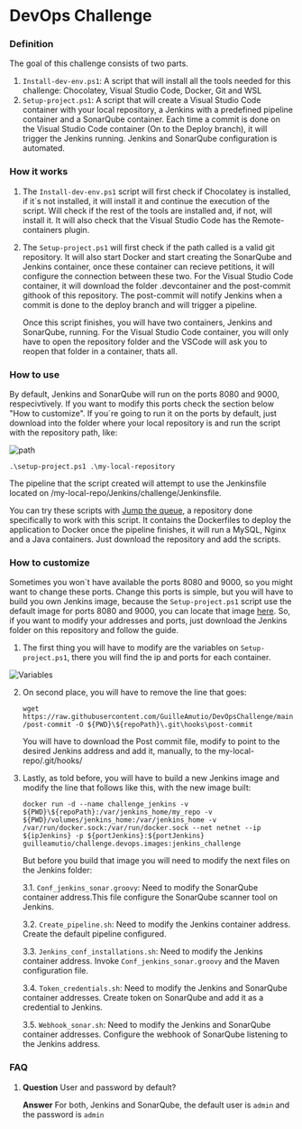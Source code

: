 # DevOps Challenge

### Definition
The goal of this challenge consists of two parts.
1. ```Install-dev-env.ps1```: A script that will install all the tools needed for this challenge: Chocolatey, Visual Studio Code, Docker, Git and WSL
2. ```Setup-project.ps1```: A script that will create a Visual Studio Code container with your local repository, a Jenkins with a predefined pipeline container and a SonarQube container. Each time a commit is done on the Visual Studio Code container (On to the Deploy branch), it will trigger the Jenkins running. Jenkins and SonarQube configuration is automated.

### How it works
1. The ```Install-dev-env.ps1``` script will first check if Chocolatey is installed, if it´s not installed, it will install it and continue the execution of the script. Will check if the rest of the tools are installed and, if not, will install it. It will also check that the Visual Studio Code has the Remote-containers plugin.
2. The ```Setup-project.ps1``` will first check if the path called is a valid git repository. It will also start Docker and start creating the SonarQube and Jenkins container, once these container can recieve petitions, it will configure the connection between these two. For the Visual Studio Code container, it will download the folder .devcontainer and the post-commit githook of this repository. The post-commit will notify Jenkins when a commit is done to the deploy branch and will trigger a pipeline.

    Once this script finishes, you will have two containers, Jenkins and SonarQube, running. For the Visual Studio Code container, you will only have to open the repository folder and the VSCode will ask you to reopen that folder in a container, thats all.

### How to use
By default, Jenkins and SonarQube will run on the ports 8080 and 9000, respecivtively. If you want to modify this ports check the section below "How to customize".
If you´re going to run it on the ports by default, just download into the folder where your local repository is and run the script with the repository path, like:

![path](https://user-images.githubusercontent.com/56632305/107864615-3760bd00-6e5e-11eb-9b93-431493a90661.PNG)

```.\setup-project.ps1 .\my-local-repository```

The pipeline that the script created will attempt to use the Jenkinsfile located on /my-local-repo/Jenkins/challenge/Jenkinsfile.

You can try these scripts with [Jump the queue](https://github.com/GuilleAmutio/JumpTheQueue), a repository done specifically to work with this script. It contains the Dockerfiles to deploy the application to Docker once the pipeline finishes, it will run a MySQL, Nginx and a Java containers. Just download the repository and add the scripts.

### How to customize
Sometimes you won´t have available the ports 8080 and 9000, so you might want to change these ports. Change this ports is simple, but you will have to build you own Jenkins image, because the ```Setup-project.ps1``` script use the default image for ports 8080 and 9000, you can locate that image [here](https://hub.docker.com/layers/137473383/guilleamutio/challenge.devops.images/jenkins_challenge/images/sha256-bb39f30106899b0f9841c18012051335f7db267144c2f166322962a0577b7814?context=explore). So, if you want to modify your addresses and ports, just download the Jenkins folder on this repository and follow the guide.

1. The first thing you will have to modify are the variables on ```Setup-project.ps1```, there you will find the ip and ports for each container. 

  ![Variables](https://user-images.githubusercontent.com/56632305/107864842-ce2e7900-6e60-11eb-9f91-c0f61ff88d02.PNG)

2. On second place, you will have to remove the line that goes:

    ```wget https://raw.githubusercontent.com/GuilleAmutio/DevOpsChallenge/main/post-commit -O ${PWD}\${repoPath}\.git\hooks\post-commit```

    You will have to download the Post commit file, modify to point to the desired Jenkins address and add it, manually, to the my-local-repo/.git/hooks/

3. Lastly, as told before, you will have to build a new Jenkins image and modify the line that follows like this, with the new image built:

    ```docker run -d --name challenge_jenkins -v ${PWD}\${repoPath}:/var/jenkins_home/my_repo -v ${PWD}/volumes/jenkins_home:/var/jenkins_home -v   /var/run/docker.sock:/var/run/docker.sock --net netnet --ip ${ipJenkins} -p ${portJenkins}:${portJenkins} guilleamutio/challenge.devops.images:jenkins_challenge```

    But before you build that image you will need to modify the next files on the Jenkins folder:

    3.1. ```Conf_jenkins_sonar.groovy```: Need to modify the SonarQube container address.This file configure the SonarQube scanner tool on Jenkins.

    3.2. ```Create_pipeline.sh```: Need to modify the Jenkins container address. Create the default pipeline configured.

    3.3. ```Jenkins_conf_installations.sh```: Need to modify the Jenkins container address. Invoke ```Conf_jenkins_sonar.groovy``` and the Maven configuration file.

    3.4. ```Token_credentials.sh```: Need to modify the Jenkins and SonarQube container addresses. Create token on SonarQube and add it as a credential to Jenkins.

    3.5. ```Webhook_sonar.sh```:  Need to modify the Jenkins and SonarQube container addresses. Configure the webhook of SonarQube listening to the Jenkins address.

### FAQ

1. **Question** User and password by default?

    **Answer** For both, Jenkins and SonarQube, the default user is ```admin``` and the password is ```admin```
    
